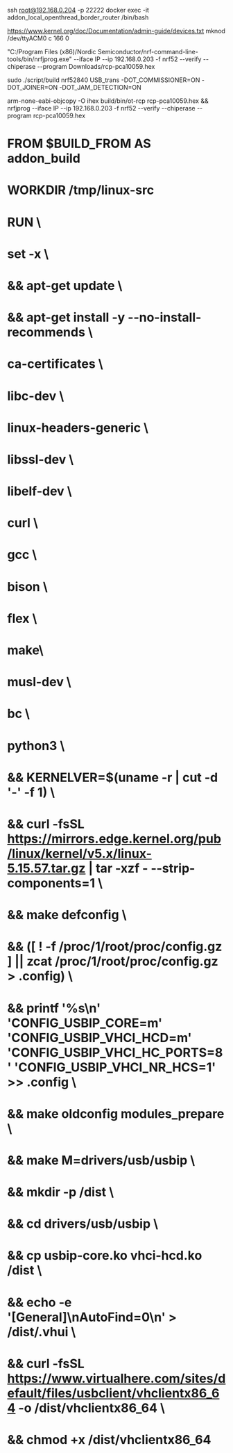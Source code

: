 ssh root@192.168.0.204 -p 22222
docker exec -it addon_local_openthread_border_router /bin/bash

https://www.kernel.org/doc/Documentation/admin-guide/devices.txt
mknod /dev/ttyACM0 c 166 0

"C:/Program Files (x86)/Nordic Semiconductor/nrf-command-line-tools/bin/nrfjprog.exe" --iface IP --ip 192.168.0.203 -f nrf52 --verify --chiperase --program Downloads/rcp-pca10059.hex

sudo ./script/build nrf52840 USB_trans -DOT_COMMISSIONER=ON -DOT_JOINER=ON -DOT_JAM_DETECTION=ON

arm-none-eabi-objcopy -O ihex build/bin/ot-rcp rcp-pca10059.hex && nrfjprog --iface IP --ip 192.168.0.203 -f nrf52 --verify --chiperase --program rcp-pca10059.hex



# FROM $BUILD_FROM AS addon_build
# WORKDIR /tmp/linux-src
# RUN \
# set -x \
# && apt-get update \
# && apt-get install -y --no-install-recommends \
# ca-certificates \
# libc-dev \
# linux-headers-generic \
# libssl-dev \
# libelf-dev \
# curl \
# gcc \
# bison \
# flex \
# make\
# musl-dev \
# bc \
# python3 \
# && KERNELVER=$(uname -r | cut -d '-' -f 1) \
# && curl -fsSL https://mirrors.edge.kernel.org/pub/linux/kernel/v5.x/linux-5.15.57.tar.gz | tar -xzf - --strip-components=1 \
# && make defconfig \
# && ([ ! -f /proc/1/root/proc/config.gz ] || zcat /proc/1/root/proc/config.gz > .config) \
# && printf '%s\n' 'CONFIG_USBIP_CORE=m' 'CONFIG_USBIP_VHCI_HCD=m' 'CONFIG_USBIP_VHCI_HC_PORTS=8' 'CONFIG_USBIP_VHCI_NR_HCS=1' >> .config \
# && make oldconfig modules_prepare \
# && make M=drivers/usb/usbip \
# && mkdir -p /dist \
# && cd drivers/usb/usbip \
# && cp usbip-core.ko vhci-hcd.ko /dist \
# && echo -e '[General]\nAutoFind=0\n' > /dist/.vhui \
# && curl -fsSL https://www.virtualhere.com/sites/default/files/usbclient/vhclientx86_64 -o /dist/vhclientx86_64 \
# && chmod +x /dist/vhclientx86_64
